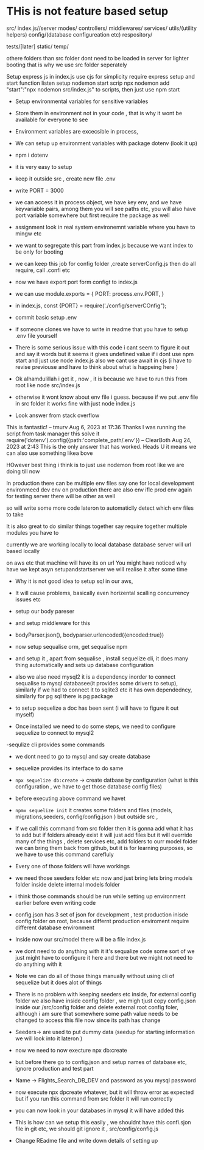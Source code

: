 # THis is not feature based setup

src/
    index.js//server
    modes/
    controllers/
    middlewares/
    services/
    utils/(utility helpers)
    config/(database configureation etc)
    respository/

tests/[later]
static/
temp/

othere folders than src folder dont need to be loaded in server for lighter booting
that is why we use src folder seperately



Setup express js in index.js
use cjs for simplicity
require express
setup and start function 
listen 
setup nodemon start scrip npx nodemon add "start":"npx nodemon src/index.js" to scripts, then just use npm start
- Setup environmental variables for sensitive variables
- Store them in environment not in your code , that is why it wont be available for everyone to see
- Environment variables are excecsible in process, 
- We can setup up environment variables with package dotenv (look it up)
- npm i dotenv

- it is very easy to setup

- keep it outside src , create new file .env
- write PORT = 3000

- we can access it in process object, we have key env, and we have keyvariable pairs, among them you will see paths etc, you will also have port variable somewhere but first require the package as well 
- assignment look in real system environemnt variable where you have to mingw  etc

- we want to segregate this part from index.js because we want index to be only for booting

- we can keep this job for config folder ,create serverConfig.js
then do all require, call .confi etc

- now we have export port form configt to index.js
- we can use module.exports = {
    PORT: process.env.PORT,
}

- in index.js, const {PORT} = require('./config/serverCOnfig");

- commit basic setup .env
- if someone clones we have to write in readme that you have to setup .env file yourself

- There is some serious issue with this code i cant seem to figure it out and say it words but it seems it gives undefined value if i dont use npm start and just use node index.js
also we cant use await in cjs
(i have to revise previouse and have to think about what is happeing here
) 

- Ok alhamdulillah i get it , now , it is because we have to run this from root like node src/index.js
- otherwise it wont know about env file i guess. because if we put .env file in src folder it works fine with just node index.js
- Look answer from stack overflow

This is fantastic! – 
tmurv
Aug 6, 2023 at 17:36
Thanks I was running the script from task manager this solve it require('dotenv').config({path:'complete_path/.env'}) – 
ClearBoth
Aug 24, 2023 at 2:43
This is the only answer that has worked. Heads U
it means we can also use something likea bove 

HOwever best thing i think is to just use nodemon from root like we are doing till now

In production there can be multiple env files
say one for local development environmeed dev env
on production there are also env ifle prod env
again for testing server there will be other as well

so will write some more code lateron to automaticlly detect which env files to take

It is also great to do similar things together
say require together multiple modules you have to 

currently we are working locally  to local database
database server will url based locally

on aws etc that machine will have its on url
You might have noticed why have we kept asyn setupandstartserver
we will realise it after some time

- Why it is not good idea to setup sql in our aws, 
- It will cause problems, basically even horizental scalling concurrency issues etc


- setup our body pareser
- and setup middleware for this
- bodyParser.json(), bodyparser.urlencoded({encoded:true})

- now setup sequalise orm, get sequalise npm
- and setup it , apart from sequalise , install sequelize cli, it does many thing automatically and sets up database configuration
- also we also need mysql2 it is a dependency inorder to connect sequalise to mysql databasee(it provides some drivers to setup), similarly if we had to connect it to sqlite3 etc it has own dependedncy, similarly for pg sql there is pg package


- to setup sequelize a doc has been sent (i will have to figure it out myself)

- Once installed we need to do some steps, we need to configure sequelize to connect to mysql2

-sequlize cli provides some commands
- we dont need to go to mysql and say create database
- sequelize provides its interface to do same
- `npx sequelize db:create` -> create datbase by configuration (what is this configuration , we have to get those database config files)

- before executing above command we havet
- ` npmx sequelize init ` it creates some folders and files (models, migrations,seeders, config/config.json ) but outside src ,

- if we call this command from src folder then it is gonna add what it has to add but if folders already exist it will just add files  but it will override many of the things , delete services etc, add folders to ourr model folder we can bring them back from github, but it is for learning purposes, so we have to use this command carefluly
- Every one of those folders will have workings

-  we need those seeders folder etc now and just bring lets bring models folder inside
 delete internal models folder

 - i think those commands should be run while setting up environment earlier before even writing code

 - config.json has 3 set of json for  development , test production inisde config folder on root,  because differnt production enviroment require different database environment

 - Inside  now our src/model there will be a file index.js
 - we dont need to do anything with it it's sequalize code some sort of  we just might have to configure it here and there but we might not need to do anything with it

 - Note we can do all of those things manually without using cli of sequelize but it does  alot of things
 

- There is no problem with keeping seeders etc inside, for external config folder we also have inside config folder , we migh tjust copy config.json inside our /src/config folder and delete external root config foler,
although i am sure that somewhere some path value needs to be changed to access this file now since its path has change

- Seeders-> are used to put dummy data (seedup for starting information we will look into it  lateron )

- now we need to now  execture npx db:create

- but before there go to config.json and setup names of database etc, ignore production and test part

- Name -> Flights_Search_DB_DEV and password as you mysql password

- now execute npx dpcreate whatever, but it will throw error as expected but if you run this command from src folder it will run correctly

- you can now look in your databases in mysql it will have added this

- This is how can we setup this easily , we shouldnt have this confi.sjon file in git etc, we should git ignore it , src/config/config.js
  
-  Change REadme file and write down details of setting up  
 
 
